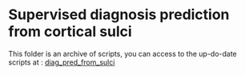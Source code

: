 # Supervised diagnosis prediction from cortical sulci

This folder is an archive of scripts, you can access to the up-do-date scripts at : [diag_pred_from_sulci](https://github.com/PierreAuriau/diag_pred_from_sulci)

